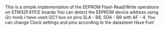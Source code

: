 This is a simple implementation of the EEPROM Flash Read/Write operations on STM32F411CE boards
You can detect the EEPROM device address using i2c-tools
I have used I2C1 bus on pins SLA - B8, SDA - B9 with AF - 4. You can change Clock settings and pins according to the datasheet
Have Fun!
